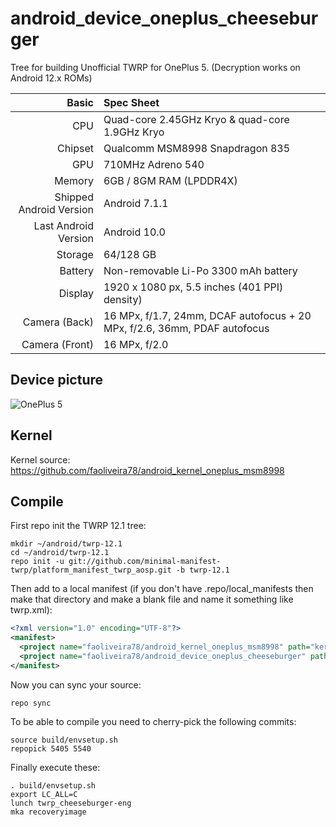 # android_device_oneplus_cheeseburger

Tree for building Unofficial TWRP for OnePlus 5. (Decryption works on Android 12.x ROMs)

| Basic                   | Spec Sheet                                                                                                                     |
| -----------------------:|:------------------------------------------------------------------------------------------------------------------------------ |
| CPU                     | Quad-core 2.45GHz Kryo & quad-core 1.9GHz Kryo                                                                           |
| Chipset                 | Qualcomm MSM8998 Snapdragon 835                                                                                                  |
| GPU                     | 710MHz Adreno 540                                                                                                                       |
| Memory                  | 6GB / 8GM RAM (LPDDR4X)                                                                                                                     |
| Shipped Android Version | Android 7.1.1                                                                                                                            |
| Last Android Version    | Android 10.0                                                                                                                            |
| Storage                 | 64/128 GB                                                                                                                          |
| Battery                 | Non-removable Li-Po 3300 mAh battery                                                                                           |
| Display                 | 1920 x 1080 px, 5.5 inches (401 PPI) density)                                                                              |
| Camera (Back)           | 16 MPx, f/1.7, 24mm, DCAF autofocus + 20 MPx, f/2.6, 36mm, PDAF autofocus                                                                              |
| Camera (Front)          | 16 MPx, f/2.0                                                                                                   |

## Device picture

![OnePlus 5](http://image01.oneplus.cn/ebp/201706/17/291/8dc3e3d2bd22658de5f63eeb27700a83.png "OnePlus 5 in black")

## Kernel

Kernel source:
https://github.com/faoliveira78/android_kernel_oneplus_msm8998

## Compile

First repo init the TWRP 12.1 tree:

```
mkdir ~/android/twrp-12.1
cd ~/android/twrp-12.1
repo init -u git://github.com/minimal-manifest-twrp/platform_manifest_twrp_aosp.git -b twrp-12.1
```

Then add to a local manifest (if you don't have .repo/local_manifests then make that directory and make a blank file and name it something like twrp.xml):

```xml
<?xml version="1.0" encoding="UTF-8"?>
<manifest>
  <project name="faoliveira78/android_kernel_oneplus_msm8998" path="kernel/oneplus/msm8998" remote="github" revision="lineage-19.1"/>
  <project name="faoliveira78/android_device_oneplus_cheeseburger" path="device/oneplus/cheeseburger" remote="github" revision="android-12.1"/>
</manifest>
```

Now you can sync your source:

```
repo sync
```

To be able to compile you need to cherry-pick the following commits:

```
source build/envsetup.sh
repopick 5405 5540
```

Finally execute these:

```
. build/envsetup.sh
export LC_ALL=C
lunch twrp_cheeseburger-eng
mka recoveryimage
```
